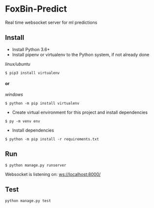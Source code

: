 # FoxBin-Predict
Real time websocket server for ml predictions

## Install
* Install Python 3.6+
* Install pipenv or virtualenv to the Python system, if not already done

*linux/ubuntu*
```
$ pip3 install virtualenv
```
#### or
*windows*
```
$ python -m pip install virtualenv 
```
* Create virtual environment for this project and install dependencies
```
$ py -m venv env
```
* Install dependencies
```
$ python -m pip install -r requirements.txt
```

## Run

```
$ python manage.py runserver
```

Websocket is listening on: <ws://localhost:8000/>

## Test

```
python manage.py test
```
